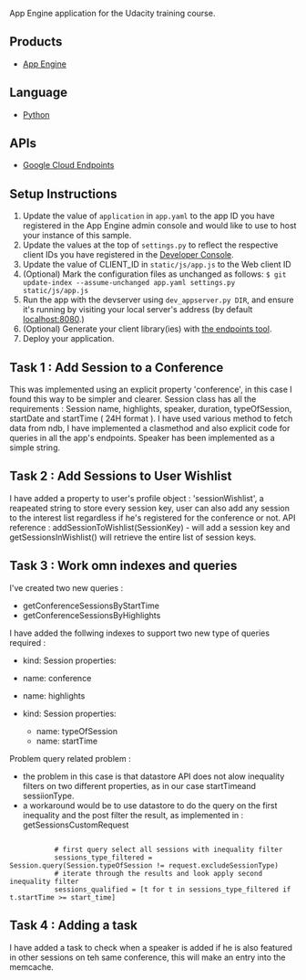 App Engine application for the Udacity training course.

## Products
- [App Engine][1]

## Language
- [Python][2]

## APIs
- [Google Cloud Endpoints][3]

## Setup Instructions
1. Update the value of `application` in `app.yaml` to the app ID you
   have registered in the App Engine admin console and would like to use to host
   your instance of this sample.
1. Update the values at the top of `settings.py` to
   reflect the respective client IDs you have registered in the
   [Developer Console][4].
1. Update the value of CLIENT_ID in `static/js/app.js` to the Web client ID
1. (Optional) Mark the configuration files as unchanged as follows:
   `$ git update-index --assume-unchanged app.yaml settings.py static/js/app.js`
1. Run the app with the devserver using `dev_appserver.py DIR`, and ensure it's running by visiting your local server's address (by default [localhost:8080][5].)
1. (Optional) Generate your client library(ies) with [the endpoints tool][6].
1. Deploy your application.


[1]: https://developers.google.com/appengine
[2]: http://python.org
[3]: https://developers.google.com/appengine/docs/python/endpoints/
[4]: https://console.developers.google.com/
[5]: https://localhost:8080/
[6]: https://developers.google.com/appengine/docs/python/endpoints/endpoints_tool

## Task 1 : Add Session to a Conference

This was implemented using an explicit property 'conference', in this case I found this way to be simpler and clearer. Session class has all the requirements : Session name, highlights, speaker, duration, typeOfSession, startDate and startTime ( 24H format ). I have used various method to fetch data from ndb, I have implemented a clasmethod and also explicit code for queries in all the app's endpoints. Speaker has been implemented as a simple string.

## Task 2 : Add Sessions to User Wishlist

I have added a property to user's profile object : 'sessionWishlist', a reapeated string to store every session key, user can also add any session to the interest list regardless if he's registered for the conference or not.
API reference : addSessionToWishlist(SessionKey) - will add a session key and getSessionsInWishlist() will retrieve the entire list of session keys.

## Task 3 : Work omn indexes and queries

 I've created two new queries :
 
 - getConferenceSessionsByStartTime
 - getConferenceSessionsByHighlights

I have added the follwing indexes to support two new type of queries required :

   - kind: Session
  properties:
  - name: conference
  - name: highlights

- kind: Session
  properties:
  - name: typeOfSession
  - name: startTime

Problem query related problem :
 - the problem in this case is that datastore API does not alow inequality filters on two different properties, as in our case startTimeand sessiionType.
 - a workaround would be to use datastore to do the query on the first inequality and the post filter the result, as implemented in : getSessionsCustomRequest
 ```

            # first query select all sessions with inequality filter
            sessions_type_filtered = Session.query(Session.typeOfSession != request.excludeSessionType)
            # iterate through the results and look apply second inequality filter
            sessions_qualified = [t for t in sessions_type_filtered if t.startTime >= start_time]
```
## Task 4 : Adding a task

I have added a task to check when a speaker is added if he is also featured in other sessions on teh same conference, this will make an entry into the memcache.

 


